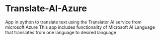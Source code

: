 # Translate-AI-Azure
App in python to translate text using the Translator AI service from microsoft Azure
This app includes functionality of Microsoft AI Language that translates from one language to desired language
